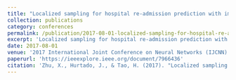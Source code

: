 ```yaml
---
title: "Localized sampling for hospital re-admission prediction with imbalanced sample distributions" 
collection: publications 
category: conferences 
permalink: /publication/2017-08-01-localized-sampling-for-hospital-re-admission-prediction-with-imbalanced-sample-distributions 
excerpt: 'Localized sampling for hospital re-admission prediction with imbalanced sample distributions.' 
date: 2017-08-01 
venue: '2017 International Joint Conference on Neural Networks (IJCNN)' 
paperurl: 'https://ieeexplore.ieee.org/document/7966436' 
citation: 'Zhu, X., Hurtado, J., & Tao, H. (2017). "Localized sampling for hospital re-admission prediction with imbalanced sample distributions." <i>2017 International Joint Conference on Neural Networks (IJCNN)</i>. 4571-4578.'
---
```

